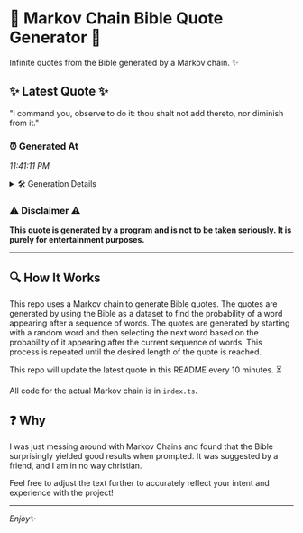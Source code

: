 # 📖 Markov Chain Bible Quote Generator 📖

Infinite quotes from the Bible generated by a Markov chain. ✨

## ✨ Latest Quote ✨
"i command you, observe to do it: thou shalt not add thereto, nor diminish from it."

### ⏰ Generated At
*11:41:11 PM*

<details>
    <summary>🛠️ Generation Details</summary>
    <p>
        <strong>🌱 Seed:</strong> i<br>
        <strong>🔄 Iterations:</strong> 15<br>
        <strong>📜 Context History:</strong><br>[ i ]: command<br>[ i, command ]: you,<br>[ i, command, you, ]: observe<br>[ i, command, you,, observe ]: to<br>[ i, command, you,, observe, to ]: do<br>[ i, command, you,, observe, to, do ]: it:<br>[ command, you,, observe, to, do, it: ]: thou<br>[ you,, observe, to, do, it:, thou ]: shalt<br>[ observe, to, do, it:, thou, shalt ]: not<br>[ to, do, it:, thou, shalt, not ]: add<br>[ do, it:, thou, shalt, not, add ]: thereto,<br>[ it:, thou, shalt, not, add, thereto, ]: nor<br>[ thou, shalt, not, add, thereto,, nor ]: diminish<br>[ shalt, not, add, thereto,, nor, diminish ]: from<br>[ not, add, thereto,, nor, diminish, from ]: it.<br>
    </p>
</details>

### ⚠️ Disclaimer ⚠️
**This quote is generated by a program and is not to be taken seriously. It is purely for entertainment purposes.**

---

## 🔍 How It Works

This repo uses a Markov chain to generate Bible quotes. The quotes are generated by using the Bible as a dataset to find the probability of a word appearing after a sequence of words. The quotes are generated by starting with a random word and then selecting the next word based on the probability of it appearing after the current sequence of words. This process is repeated until the desired length of the quote is reached.

This repo will update the latest quote in this README every 10 minutes. ⏳

All code for the actual Markov chain is in `index.ts`.

## ❓ Why

I was just messing around with Markov Chains and found that the Bible surprisingly yielded good results when prompted. 
It was suggested by a friend, and I am in no way christian.

Feel free to adjust the text further to accurately reflect your intent and experience with the project!

---

*Enjoy*✨
